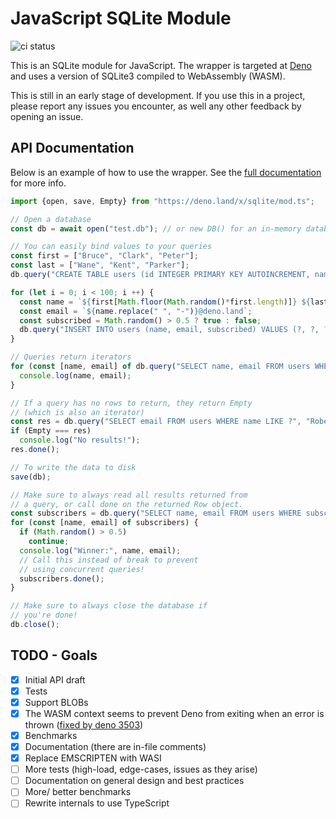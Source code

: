 # JavaScript SQLite Module

![ci status](https://github.com/dyedgreen/deno-sqlite/workflows/ci/badge.svg?branch=master)

This is an SQLite module for JavaScript. The wrapper is targeted at [Deno](https://deno.land)
and uses a version of SQLite3 compiled to WebAssembly (WASM).

This is still in an early stage of development. If you use this in a project, please report any
issues you encounter, as well any other feedback by opening an issue.


## API Documentation

Below is an example of how to use the wrapper. See the [full documentation](https://dyedgreen.github.io/deno-sqlite/)
for more info.

```JavaScript
import {open, save, Empty} from "https://deno.land/x/sqlite/mod.ts";

// Open a database
const db = await open("test.db"); // or new DB() for an in-memory database

// You can easily bind values to your queries
const first = ["Bruce", "Clark", "Peter"];
const last = ["Wane", "Kent", "Parker"];
db.query("CREATE TABLE users (id INTEGER PRIMARY KEY AUTOINCREMENT, name TEXT, email TEXT, subscribed INTEGER)");

for (let i = 0; i < 100; i ++) {
  const name = `${first[Math.floor(Math.random()*first.length)]} ${last[Math.floor(Math.random()*last.length)]}`;
  const email = `${name.replace(" ", "-")}@deno.land`;
  const subscribed = Math.random() > 0.5 ? true : false;
  db.query("INSERT INTO users (name, email, subscribed) VALUES (?, ?, ?)", name, email, subscribed);
}

// Queries return iterators
for (const [name, email] of db.query("SELECT name, email FROM users WHERE subscribed = ? LIMIT 5", true)) {
  console.log(name, email);
}

// If a query has no rows to return, they return Empty
// (which is also an iterator)
const res = db.query("SELECT email FROM users WHERE name LIKE ?", "Robert Parr");
if (Empty === res)
  console.log("No results!");
res.done();

// To write the data to disk
save(db);

// Make sure to always read all results returned from
// a query, or call done on the returned Row object.
const subscribers = db.query("SELECT name, email FROM users WHERE subscribed = ?", true);
for (const [name, email] of subscribers) {
  if (Math.random() > 0.5)
    continue;
  console.log("Winner:", name, email);
  // Call this instead of break to prevent
  // using concurrent queries!
  subscribers.done();
}

// Make sure to always close the database if
// you're done!
db.close();
```


## TODO - Goals

- [x] Initial API draft
- [x] Tests
- [x] Support BLOBs
- [x] The WASM context seems to prevent Deno from exiting when an error is thrown ([fixed by deno 3503](https://github.com/denoland/deno/pull/3503))
- [x] Benchmarks
- [x] Documentation (there are in-file comments)
- [x] Replace EMSCRIPTEN with WASI
- [ ] More tests (high-load, edge-cases, issues as they arise)
- [ ] Documentation on general design and best practices
- [ ] More/ better benchmarks
- [ ] Rewrite internals to use TypeScript
